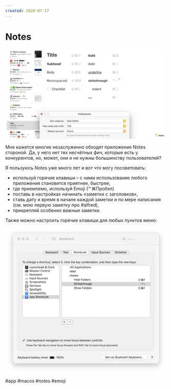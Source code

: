 ```yaml
---
created: 2020-07-17
---
```


# Notes

![Notes screenshot](notes.jpeg "Notes screenshot")

Мне кажется многие незаслуженно обходят приложение Notes стороной.
Да, у него нет тех несчётных фич, которые есть у конкурентов, но, может, они и не нужны большинству пользователей?

Я пользуюсь Notes уже много лет и вот что могу посоветовать:
- используй горячие клавиши – с ними использование любого приложения становится приятнее, быстрее,
- где приемлемо, используй Emoji (⌃⌘Пробел)
- поставь в настройках начинать «заметки с заголовков»,
- ставь дату и время в начале каждой заметки и по мере написания (см. мою первую заметку про #alfred),
- прикрепляй особенно важные заметки.

Также можно настроить горячие клавиши для любых пунктов меню:

![Notes additional hotkeys](notes_additional_hotkeys.png "Notes additional hotkeys")

#app #macos #notes #emoji
